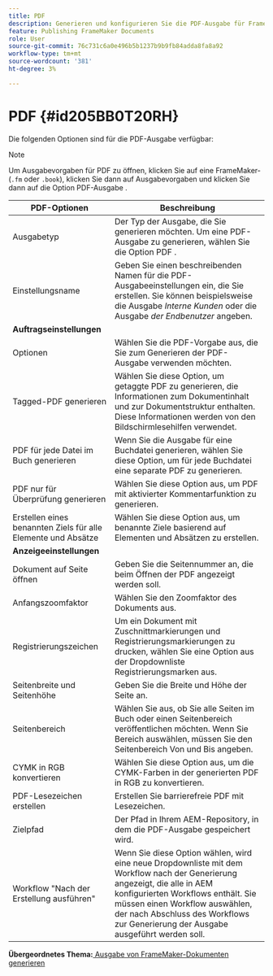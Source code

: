```yaml
---
title: PDF
description: Generieren und konfigurieren Sie die PDF-Ausgabe für FrameMaker-Dokumente in AEM Guides.
feature: Publishing FrameMaker Documents
role: User
source-git-commit: 76c731c6a0e496b5b1237b9b9fb84adda8fa8a92
workflow-type: tm+mt
source-wordcount: '381'
ht-degree: 3%

---
```


# PDF {#id205BB0T20RH}

Die folgenden Optionen sind für die PDF-Ausgabe verfügbar:

>[!NOTE]
>
> Um Ausgabevorgaben für PDF zu öffnen, klicken Sie auf eine FrameMaker- \(`.fm` oder `.book`\), klicken Sie dann auf Ausgabevorgaben und klicken Sie dann auf die Option PDF-Ausgabe .

| PDF-Optionen | Beschreibung |
|-----------|-----------|
| Ausgabetyp | Der Typ der Ausgabe, die Sie generieren möchten. Um eine PDF-Ausgabe zu generieren, wählen Sie die Option PDF . |
| Einstellungsname | Geben Sie einen beschreibenden Namen für die PDF-Ausgabeeinstellungen ein, die Sie erstellen. Sie können beispielsweise die Ausgabe *Interne Kunden* oder die Ausgabe *der Endbenutzer* angeben. |
| **Auftragseinstellungen** |
| Optionen | Wählen Sie die PDF-Vorgabe aus, die Sie zum Generieren der PDF-Ausgabe verwenden möchten. |
| Tagged-PDF generieren | Wählen Sie diese Option, um getaggte PDF zu generieren, die Informationen zum Dokumentinhalt und zur Dokumentstruktur enthalten. Diese Informationen werden von den Bildschirmlesehilfen verwendet. |
| PDF für jede Datei im Buch generieren | Wenn Sie die Ausgabe für eine Buchdatei generieren, wählen Sie diese Option, um für jede Buchdatei eine separate PDF zu generieren. |
| PDF nur für Überprüfung generieren | Wählen Sie diese Option aus, um PDF mit aktivierter Kommentarfunktion zu generieren. |
| Erstellen eines benannten Ziels für alle Elemente und Absätze | Wählen Sie diese Option aus, um benannte Ziele basierend auf Elementen und Absätzen zu erstellen. |
| **Anzeigeeinstellungen** |
| Dokument auf Seite öffnen | Geben Sie die Seitennummer an, die beim Öffnen der PDF angezeigt werden soll. |
| Anfangszoomfaktor | Wählen Sie den Zoomfaktor des Dokuments aus. |
| Registrierungszeichen | Um ein Dokument mit Zuschnittmarkierungen und Registrierungsmarkierungen zu drucken, wählen Sie eine Option aus der Dropdownliste Registrierungsmarken aus. |
| Seitenbreite und Seitenhöhe | Geben Sie die Breite und Höhe der Seite an. |
| Seitenbereich | Wählen Sie aus, ob Sie alle Seiten im Buch oder einen Seitenbereich veröffentlichen möchten. Wenn Sie Bereich auswählen, müssen Sie den Seitenbereich Von und Bis angeben. |
| CYMK in RGB konvertieren | Wählen Sie diese Option aus, um die CYMK-Farben in der generierten PDF in RGB zu konvertieren. |
| PDF-Lesezeichen erstellen | Erstellen Sie barrierefreie PDF mit Lesezeichen. |
| Zielpfad | Der Pfad in Ihrem AEM-Repository, in dem die PDF-Ausgabe gespeichert wird. |
| Workflow &quot;Nach der Erstellung ausführen&quot; | Wenn Sie diese Option wählen, wird eine neue Dropdownliste mit dem Workflow nach der Generierung angezeigt, die alle in AEM konfigurierten Workflows enthält. Sie müssen einen Workflow auswählen, der nach Abschluss des Workflows zur Generierung der Ausgabe ausgeführt werden soll. |

**Übergeordnetes Thema:**[ Ausgabe von FrameMaker-Dokumenten generieren](fm-output-generatation.md)
